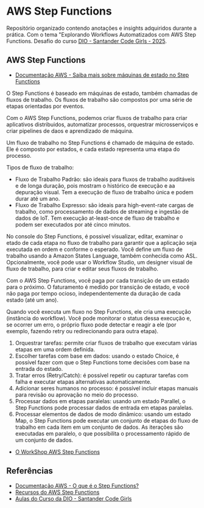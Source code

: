 
# AWS Step Functions

Repositório organizado contendo anotações e insights adquiridos durante a prática. Com o tema "Explorando Workflows Automatizados com AWS Step Functions. Desafio do curso [DIO - Santander Code Girls - 2025](https://web.dio.me/track/santander-code-girls-2025).

## AWS Step Functions 
- [Documentação AWS - Saiba mais sobre máquinas de estado no Step Functions](https://docs.aws.amazon.com/pt_br/step-functions/latest/dg/concepts-statemachines.html)

O Step Functions é baseado em máquinas de estado, também chamadas de fluxos de trabalho. Os fluxos de trabalho são compostos por uma série de etapas orientadas por eventos.

Com o AWS Step Functions, podemos criar fluxos de trabalho para criar aplicativos distribuidos, automatizar processos, orquestrar microsserviços e criar pipelines de daos e aprendizado de máquina. 

Um fluxo de trabalho no Step Functions é chamado de máquina de estado. Ele é composto por estados, e cada estado representa uma etapa do processo.

Tipos de fluxo de trabalho:
- Fluxo de Trabalho Padrão: são ideais para fluxos de trabalho auditáveis e de longa duração, pois mostram o histórico de execução e aa depuração visual. Tem a execução de fluxo de trabalho única e podem durar até um ano.
- Fluxo de Trabalho Expresso: são ideais para high-event-rate cargas de trabalho, como processamento de dados de streaming e ingestão de dados de IoT. Tem execução at-least-once de fluxo de trabalho e podem ser executados por até cinco minutos.

No console do Step Functions, é possivel visualizar, editar, examinar o etado de cada etapa no fluxo de trabalho para garantir que a aplicação seja executada en ordem e conforme o esperado. Você define um fluxo de trabalho usando a Amazon States Language, também conhecida como ASL. Opcionalmente, você pode usar o Workflow Studio, um designer visual de fluxo de trabalho, para criar e editar seus fluxos de trabalho.

Com o AWS Step Functions, você paga por cada transição de um estado para o próximo. O faturamento é medido por transição de estado, e você não paga por tempo ocioso, independentemente da duração de cada estado (até um ano).

Quando você executa um fluxo no Step Functions, ele cria uma execução (instância do workflow).
Você pode monitorar o status dessa execução e, se ocorrer um erro, o próprio fluxo pode detectar e reagir a ele (por exemplo, fazendo retry ou redirecionando para outra etapa).

1. Orquestrar tarefas: permite criar fluxos de trabalho que executam várias etapas em uma ordem definida.
2. Escolher tarefas com base em dados: usando o estado Choice, é possível fazer com que o Step Functions tome decisões com base na entrada do estado.
3. Tratar erros (Retry/Catch): é possível repetir ou capturar tarefas com falha e executar etapas alternativas automaticamente.
4. Adicionar seres humanos no processo: é possível incluir etapas manuais para revisão ou aprovação no meio do processo.
5. Processar dados em etapas paralelas: usando um estado Parallel, o Step Functions pode processar dados de entrada em etapas paralelas.
6. Processar elementos de dados de modo dinâmico: usando um estado Map, o Step Functions pode executar um conjunto de etapas do fluxo de trabalho em cada item em um conjunto de dados. As iterações são executadas em paralelo, o que possibilita o processamento rápido de um conjunto de dados.

- [O WorkShop AWS Step Functions](https://catalog.workshops.aws/stepfunctions/pt-BR)

## Referências
- [Documentação AWS - O que é o Step Functions?](https://docs.aws.amazon.com/pt_br/step-functions/latest/dg/welcome.html)
- [Recursos do AWS Step Functions](https://aws.amazon.com/pt/step-functions/features/#topic-0)
- [Aulas do Curso da DIO - Santander Code Girls](https://web.dio.me/track/santander-code-girls-2025) 

